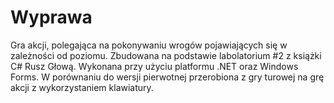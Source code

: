 # Wyprawa
Gra akcji, polegająca na pokonywaniu wrogów pojawiających się w zależności od poziomu.
Zbudowana na podstawie labolatorium #2 z książki C# Rusz Głową.
Wykonana przy użyciu platformu .NET oraz Windows Forms.
W porównaniu do wersji pierwotnej przerobiona z gry turowej na grę akcji z wykorzystaniem klawiatury.


